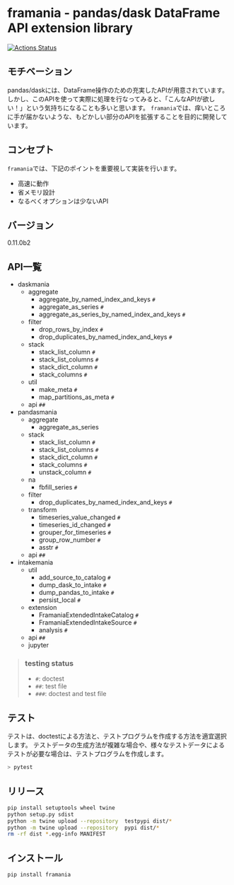 # framania - pandas/dask DataFrame API extension library

[![Actions Status](https://github.com/archiba/framania/workflows/tests/badge.svg)](https://github.com/archiba/framania/actions)


## モチベーション

pandas/daskには、DataFrame操作のための充実したAPIが用意されています。
しかし、このAPIを使って実際に処理を行なってみると、「こんなAPIが欲しい！」という気持ちになることも多いと思います。
`framania`では、痒いところに手が届かないような、もどかしい部分のAPIを拡張することを目的に開発しています。

## コンセプト

`framania`では、下記のポイントを重要視して実装を行います。

- 高速に動作
- 省メモリ設計
- なるべくオプションは少ないAPI

## バージョン

0.11.0b2

## API一覧

- daskmania
    - aggregate
        - aggregate_by_named_index_and_keys `#`
        - aggregate_as_series `#`
        - aggregate_as_series_by_named_index_and_keys `#`
    - filter
        - drop_rows_by_index `#`
        - drop_duplicates_by_named_index_and_keys `#`
    - stack
        - stack_list_column `#`
        - stack_list_columns `#`
        - stack_dict_column `#`
        - stack_columns `#`
    - util
        - make_meta `#`
        - map_partitions_as_meta `#`
    - api `##`
- pandasmania
    - aggregate
        - aggregate_as_series
    - stack
        - stack_list_column `#`
        - stack_list_columns `#`
        - stack_dict_column `#`
        - stack_columns `#`
        - unstack_column `#`
    - na
        - fbfill_series `#`
    - filter
        - drop_duplicates_by_named_index_and_keys `#`
    - transform
        - timeseries_value_changed `#`
        - timeseries_id_changed `#`
        - grouper_for_timeseries `#`
        - group_row_number `#`
        - asstr `#`
    - api `##`
- intakemania
    - util
        - add_source_to_catalog `#`
        - dump_dask_to_intake `#`
        - dump_pandas_to_intake `#`
        - persist_local `#`
    - extension
        - FramaniaExtendedIntakeCatalog `#`
        - FramaniaExtendedIntakeSource `#`
        - analysis `#`
    - api `##`
    - jupyter

> ### testing status
> 
> - `#`: doctest
> - `##`: test file
> - `###`: doctest and test file


## テスト

テストは、doctestによる方法と、テストプログラムを作成する方法を適宜選択します。
テストデータの生成方法が複雑な場合や、様々なテストデータによるテストが必要な場合は、テストプログラムを作成します。

```bash
> pytest
```

## リリース
```bash
pip install setuptools wheel twine
python setup.py sdist
python -m twine upload --repository  testpypi dist/*
python -m twine upload --repository  pypi dist/*
rm -rf dist *.egg-info MANIFEST

```

## インストール
```bash
pip install framania
```
